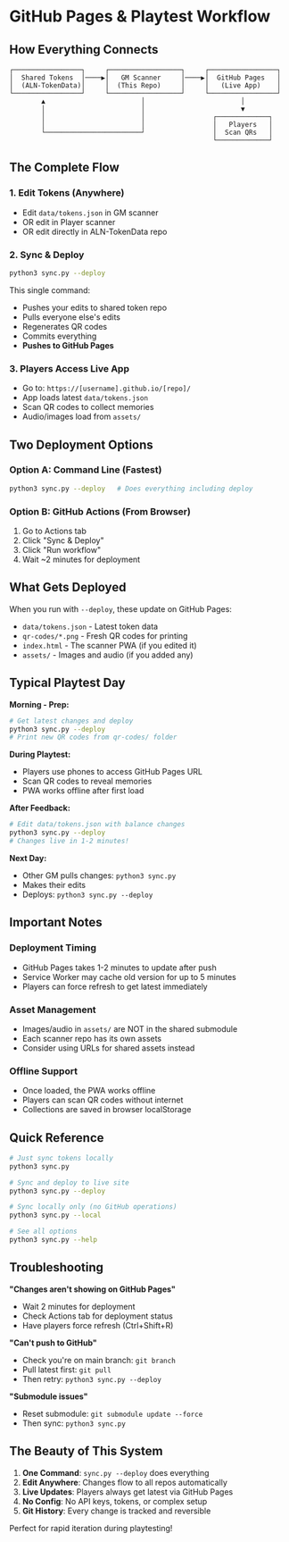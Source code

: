 # GitHub Pages & Playtest Workflow

## How Everything Connects

```
┌─────────────────┐     ┌──────────────────┐     ┌─────────────────┐
│  Shared Tokens  │────▶│   GM Scanner     │────▶│  GitHub Pages   │
│  (ALN-TokenData)│     │  (This Repo)     │     │   (Live App)    │
└─────────────────┘     └──────────────────┘     └─────────────────┘
        ▲                        │                        │
        │                        │                        ▼
        │                        │                 ┌─────────────┐
        │                        │                 │   Players   │
        └────────────────────────┘                 │  Scan QRs   │
                                                   └─────────────┘
```

## The Complete Flow

### 1. Edit Tokens (Anywhere)
- Edit `data/tokens.json` in GM scanner
- OR edit in Player scanner  
- OR edit directly in ALN-TokenData repo

### 2. Sync & Deploy
```bash
python3 sync.py --deploy
```
This single command:
- Pushes your edits to shared token repo
- Pulls everyone else's edits
- Regenerates QR codes
- Commits everything
- **Pushes to GitHub Pages**

### 3. Players Access Live App
- Go to: `https://[username].github.io/[repo]/`
- App loads latest `data/tokens.json`
- Scan QR codes to collect memories
- Audio/images load from `assets/`

## Two Deployment Options

### Option A: Command Line (Fastest)
```bash
python3 sync.py --deploy   # Does everything including deploy
```

### Option B: GitHub Actions (From Browser)
1. Go to Actions tab
2. Click "Sync & Deploy"  
3. Click "Run workflow"
4. Wait ~2 minutes for deployment

## What Gets Deployed

When you run with `--deploy`, these update on GitHub Pages:
- `data/tokens.json` - Latest token data
- `qr-codes/*.png` - Fresh QR codes for printing
- `index.html` - The scanner PWA (if you edited it)
- `assets/` - Images and audio (if you added any)

## Typical Playtest Day

**Morning - Prep:**
```bash
# Get latest changes and deploy
python3 sync.py --deploy
# Print new QR codes from qr-codes/ folder
```

**During Playtest:**
- Players use phones to access GitHub Pages URL
- Scan QR codes to reveal memories
- PWA works offline after first load

**After Feedback:**
```bash
# Edit data/tokens.json with balance changes
python3 sync.py --deploy
# Changes live in 1-2 minutes!
```

**Next Day:**
- Other GM pulls changes: `python3 sync.py`
- Makes their edits
- Deploys: `python3 sync.py --deploy`

## Important Notes

### Deployment Timing
- GitHub Pages takes 1-2 minutes to update after push
- Service Worker may cache old version for up to 5 minutes
- Players can force refresh to get latest immediately

### Asset Management
- Images/audio in `assets/` are NOT in the shared submodule
- Each scanner repo has its own assets
- Consider using URLs for shared assets instead

### Offline Support
- Once loaded, the PWA works offline
- Players can scan QR codes without internet
- Collections are saved in browser localStorage

## Quick Reference

```bash
# Just sync tokens locally
python3 sync.py

# Sync and deploy to live site  
python3 sync.py --deploy

# Sync locally only (no GitHub operations)
python3 sync.py --local

# See all options
python3 sync.py --help
```

## Troubleshooting

**"Changes aren't showing on GitHub Pages"**
- Wait 2 minutes for deployment
- Check Actions tab for deployment status
- Have players force refresh (Ctrl+Shift+R)

**"Can't push to GitHub"**
- Check you're on main branch: `git branch`
- Pull latest first: `git pull`
- Then retry: `python3 sync.py --deploy`

**"Submodule issues"**
- Reset submodule: `git submodule update --force`
- Then sync: `python3 sync.py`

## The Beauty of This System

1. **One Command**: `sync.py --deploy` does everything
2. **Edit Anywhere**: Changes flow to all repos automatically
3. **Live Updates**: Players always get latest via GitHub Pages
4. **No Config**: No API keys, tokens, or complex setup
5. **Git History**: Every change is tracked and reversible

Perfect for rapid iteration during playtesting!